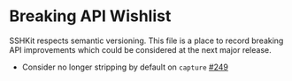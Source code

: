 # Breaking API Wishlist

SSHKit respects semantic versioning. This file is a place to record breaking API improvements
which could be considered at the next major release.

* Consider no longer stripping by default on `capture` [#249](https://github.com/capistrano/sshkit/pull/249)